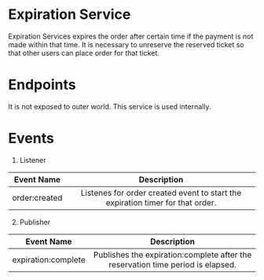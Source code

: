 # Expiration Service
Expiration Services expires the order after certain time if the payment is not made within that time. It is necessary to unreserve the reserved ticket so that other users can place order for that ticket.

# Endpoints
It is not exposed to outer world. This service is used internally.

# Events
1. Listener

|Event Name          | Description                                                                  |
|:------------------:|:----------------------------------------------------------------------------:|
|order:created       |Listenes for order created event to start the expiration timer for that order.|

2. Publisher

|Event Name          | Description                                                                   |
|:------------------:|:-----------------------------------------------------------------------------:|
|expiration:complete |Publishes the expiration:complete after the reservation time period is elapsed.|
